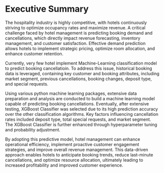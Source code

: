 # Executive Summary
The hospitality industry is highly competitive, with hotels continuously striving to optimize occupancy rates and maximize revenue. A critical challenge faced by hotel management is predicting booking demand and cancellations, which directly impact revenue forecasting, inventory management, and customer satisfaction. Effective demand prediction allows hotels to implement strategic pricing, optimize room allocation, and enhance customer retention.

Currently, very few hotel implement Machine-Learning classification model to predict booking cancellatioin. To address this issue, historical booking data is leveraged, containing key customer and booking attributes, including market segment, previous cancellations, booking changes, deposit type, and special requests.

Using various python machine learning packages, extensive data preparation and analysis are conducted to build a machine learning model capable of predicting booking cancellations. Eventually, after extensive testing, XGBoost Classifier was selected due to its high prediction accuracy over the other classification algorithms. Key factors influencing cancellation rates included deposit type, total special requests, and market segment. The XGBoost Classifier is further enhanced through hyperparameter tuning and probability adjustment.

By adopting this predictive model, hotel management can enhance operational efficiency, implement proactive customer engagement strategies, and improve overall revenue management. This data-driven approach enables hotels to anticipate booking trends, reduce last-minute cancellations, and optimize resource allocation, ultimately leading to increased profitability and improved customer experience.
